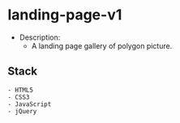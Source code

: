 # landing-page-v1

- Description:
  - A landing page gallery of polygon picture.

## Stack
```
- HTML5
- CSS3
- JavaScript
- jQuery
```
